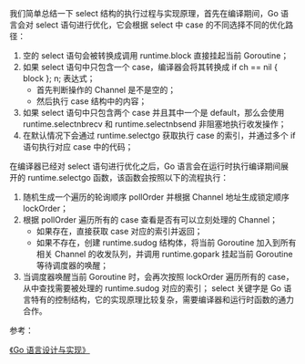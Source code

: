 



我们简单总结一下 select 结构的执行过程与实现原理，首先在编译期间，Go 语言会对 select 语句进行优化，它会根据 select 中 case 的不同选择不同的优化路径：

1. 空的 select 语句会被转换成调用 runtime.block 直接挂起当前 Goroutine；
2. 如果 select 语句中只包含一个 case，编译器会将其转换成 if ch == nil { block }; n; 表达式；
    - 首先判断操作的 Channel 是不是空的；
    - 然后执行 case 结构中的内容；
3. 如果 select 语句中只包含两个 case 并且其中一个是 default，那么会使用 runtime.selectnbrecv 和 runtime.selectnbsend 非阻塞地执行收发操作；
4. 在默认情况下会通过 runtime.selectgo 获取执行 case 的索引，并通过多个 if 语句执行对应 case 中的代码；


在编译器已经对 select 语句进行优化之后，Go 语言会在运行时执行编译期间展开的 runtime.selectgo 函数，该函数会按照以下的流程执行：

1. 随机生成一个遍历的轮询顺序 pollOrder 并根据 Channel 地址生成锁定顺序 lockOrder；
2. 根据 pollOrder 遍历所有的 case 查看是否有可以立刻处理的 Channel；
    - 如果存在，直接获取 case 对应的索引并返回；
    - 如果不存在，创建 runtime.sudog 结构体，将当前 Goroutine 加入到所有相关 Channel 的收发队列，并调用 runtime.gopark 挂起当前 Goroutine 等待调度器的唤醒；
3. 当调度器唤醒当前 Goroutine 时，会再次按照 lockOrder 遍历所有的 case，从中查找需要被处理的 runtime.sudog 对应的索引；
select 关键字是 Go 语言特有的控制结构，它的实现原理比较复杂，需要编译器和运行时函数的通力合作。




参考：

[《Go 语言设计与实现》](https://draveness.me/golang/docs/part2-foundation/ch05-keyword/golang-select/#52-select)